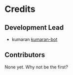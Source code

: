 # Credits

## Development Lead

- kumaran [kumaran-bot](https://github.com/kumaran-bot)

## Contributors

None yet. Why not be the first?